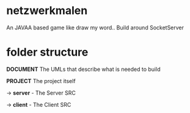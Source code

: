 # netzwerkmalen
An JAVAA based game like draw my word.. Build around SocketServer

# folder structure
**DOCUMENT**
The UMLs that describe what is needed to build

**PROJECT**
The project itself

-> **server** - The Server SRC

-> **client** - The Client SRC
